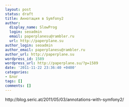 ```yaml
---
layout: post
status: draft
title: Аннотация в Symfony2
author:
  display_name: SlowProg
  login: seoadmin
  email: paperplanesu@rambler.ru
  url: http://paperplane.su
author_login: seoadmin
author_email: paperplanesu@rambler.ru
author_url: http://paperplane.su
wordpress_id: 1589
wordpress_url: http://paperplane.su/?p=1589
date: '2011-11-22 23:36:40 +0400'
categories:
- Блог
tags: []
comments: []
---
```

<p>http:&#47;&#47;blog.seric.at&#47;2011&#47;05&#47;03&#47;annotations-with-symfony2&#47;</p>

